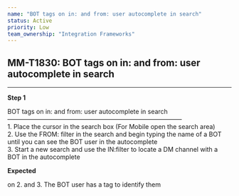 ```yaml
---
name: "BOT tags on in: and from: user autocomplete in search"
status: Active
priority: Low
team_ownership: "Integration Frameworks"
---
```


## MM-T1830: BOT tags on in: and from: user autocomplete in search

---

**Step 1**

BOT tags on in: and from: user autocomplete in search\
————————————————————————————\
1\. Place the cursor in the search box (For Mobile open the search area)\
2\. Use the FROM: filter in the search and begin typing the name of a BOT until you can see the BOT user in the autocomplete\
3\. Start a new search and use the IN:filter to locate a DM channel with a BOT in the autocomplete

**Expected**

on 2. and 3. The BOT user has a tag to identify them
